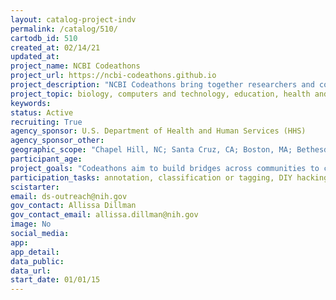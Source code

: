 ```yaml
---
layout: catalog-project-indv
permalink: /catalog/510/
cartodb_id: 510
created_at: 02/14/21
updated_at: 
project_name: NCBI Codeathons
project_url: https://ncbi-codeathons.github.io
project_description: "NCBI Codeathons bring together researchers and coders from diverse backgrounds in order to collaborate and create tools and tutorials to solve complex biomedical research problems. They partner with other institutions and conferences to host these two to three-day events. They have also been able to pivot these events successfully into a virtual space."  
project_topic: biology, computers and technology, education, health and medicine
keywords: 
status: Active
recruiting: True
agency_sponsor: U.S. Department of Health and Human Services (HHS)
agency_sponsor_other: 
geographic_scope: "Chapel Hill, NC; Santa Cruz, CA; Boston, MA; Bethesda, MD; Houston, TX; College Park, MD; Dallas, TX; Pittsburgh, PA; New York City, NY"
participant_age: 
project_goals: "Codeathons aim to build bridges across communities to create novel crowd sourced solutions while offering creative training opportunities."
participation_tasks: annotation, classification or tagging, DIY hacking/making, data analysis, download software for distributed computer projects, identification, learning, problem solving, sample analysis
scistarter: 
email: ds-outreach@nih.gov
gov_contact: Allissa Dillman
gov_contact_email: allissa.dillman@nih.gov
image: No
social_media: 
app: 
app_detail: 
data_public: 
data_url: 
start_date: 01/01/15  
---
```


